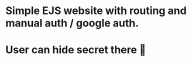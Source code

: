 # Simple EJS website with routing and manual auth / google auth.
<h1>User can hide secret there 🤔</h1>
